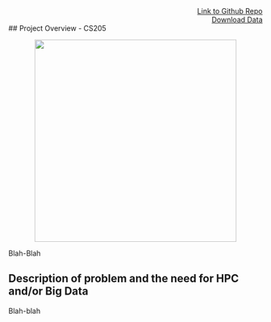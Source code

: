 <div style="text-align: right"> <a href="https://github.com/not-a-hot-dog/parallelized-disease-modeling">Link to Github Repo</a> </div>  
<div style="text-align: right"> <a href="https://drive.google.com/file/d/1vKTZ4S0wiGxiffjPxnth1rrBXIOTcLCQ/view?usp=sharing">Download Data</a> </div>  
## Project Overview - CS205
<br>

<p align="center">
<img src="hhttps://phil.cdc.gov//PHIL_Images/23311/23311_lores.jpg" height="400"/>
</p>

Blah-Blah

## Description of problem and the need for HPC and/or Big Data

Blah-blah
